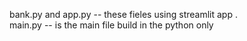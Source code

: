 bank.py and app.py -- these fieles using streamlit app .     
main.py -- is the main file build in the python only 
